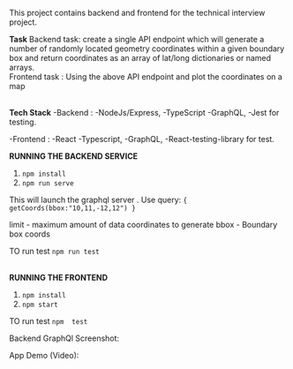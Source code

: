 This project contains backend and frontend for the technical interview project. 

<b>Task</b>
Backend task: create a single API endpoint which will generate a number of randomly located geometry coordinates within a given boundary box and return coordinates as an array of lat/long dictionaries or named arrays.
<br/>
Frontend task : Using the above API endpoint and plot the coordinates on a map
<br/>
<br/>

<b>Tech Stack</b>
-Backend :
  -NodeJs/Express,
  -TypeScript 
  -GraphQL,
  -Jest for testing. 
  <br/>

-Frontend :
    -React 
    -Typescript, 
    -GraphQL, 
    -React-testing-library for test.
    <br/>

<b>RUNNING THE BACKEND SERVICE</b>
1. `npm install`
2. `npm run serve`

This will launch the graphql server . Use query:
`{
  getCoords(bbox:"10,11,-12,12")
}`   

limit - maximum amount of data coordinates to generate
bbox - Boundary box coords

TO run test `npm run test`
<br/>
<br/>

<b>RUNNING THE FRONTEND </b>

1. `npm install`
2. `npm start`

TO run test `npm  test`


Backend GraphQl Screenshot: 


App Demo (Video):
